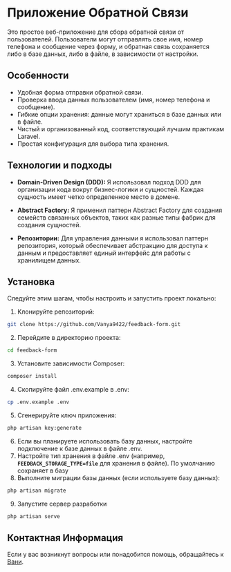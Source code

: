 # Приложение Обратной Связи

Это простое веб-приложение для сбора обратной связи от пользователей. Пользователи могут отправлять свое имя, номер телефона и сообщение через форму, и обратная связь сохраняется либо в базе данных, либо в файле, в зависимости от настройки.

## Особенности

- Удобная форма отправки обратной связи.
- Проверка ввода данных пользователем (имя, номер телефона и сообщение).
- Гибкие опции хранения: данные могут храниться в базе данных или в файле.
- Чистый и организованный код, соответствующий лучшим практикам Laravel.
- Простая конфигурация для выбора типа хранения.

## Технологии и подходы

- **Domain-Driven Design (DDD):** Я использовал подход DDD для организации кода вокруг бизнес-логики и сущностей. Каждая сущность имеет четко определенное место в домене.

- **Abstract Factory:** Я применил паттерн Abstract Factory для создания семейств связанных объектов, таких как разные типы фабрик для создания сущностей.

- **Репозитории:** Для управления данными я использовал паттерн репозитория, который обеспечивает абстракцию для доступа к данным и предоставляет единый интерфейс для работы с хранилищем данных.


## Установка

Следуйте этим шагам, чтобы настроить и запустить проект локально:

1. Клонируйте репозиторий:

```bash
git clone https://github.com/Vanya9422/feedback-form.git
```
2. Перейдите в директорию проекта:

```bash
cd feedback-form 
```
3. Установите зависимости Composer:
```bash
composer install 
```
4. Скопируйте файл .env.example в .env:
```bash
cp .env.example .env
```
5. Сгенерируйте ключ приложения:
```bash
php artisan key:generate
```
6. Если вы планируете использовать базу данных, настройте подключение к базе данных в файле .env.
7. Настройте тип хранения в файле .env (например, **`FEEDBACK_STORAGE_TYPE=file`** для хранения в файле). По умолчанию сохраняет в базу
8. Выполните миграции базы данных (если используете базу данных):
```bash
php artisan migrate
```
9. Запустите сервер разработки
```bash
php artisan serve
```
## Контактная Информация

Если у вас возникнут вопросы или понадобится помощь, обращайтесь к [Вани](https://t.me/grigoryan366).
